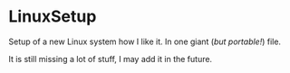 # LinuxSetup
Setup of a new Linux system how I like it. In one giant (<i>but portable!</i>) file.

It is still missing a lot of stuff, I may add it in the future.
